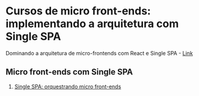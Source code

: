 # Cursos de micro front-ends: implementando a arquitetura com Single SPA

Dominando a arquitetura de micro-frontends com React e Single SPA - [Link](https://cursos.alura.com.br/formacao-cursos-micro-front-ends-implementando-arquitetura-single-spa#commitment-section)

## Micro front-ends com Single SPA

1. [Single SPA: orquestrando micro front-ends](https://cursos.alura.com.br/course/single-spa-orquestrando-micro-frontends)

